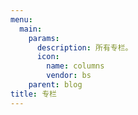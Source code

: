 ```yaml
---
menu:
  main:
    params:
      description: 所有专栏。
      icon:
        name: columns
        vendor: bs
    parent: blog
title: 专栏
---
```

